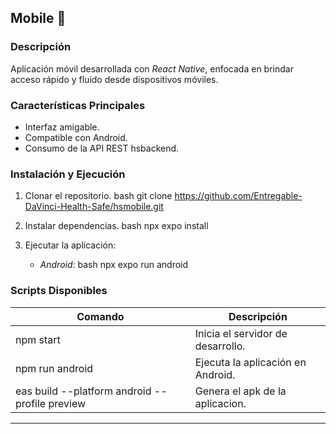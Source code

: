 ## Mobile 📱

### Descripción
Aplicación móvil desarrollada con *React Native*, enfocada en brindar acceso rápido y fluido desde dispositivos móviles.

### Características Principales
- Interfaz amigable.
- Compatible con Android.
- Consumo de la API REST hsbackend.

### Instalación y Ejecución
1. Clonar el repositorio.
   bash
   git clone https://github.com/Entregable-DaVinci-Health-Safe/hsmobile.git
   
2. Instalar dependencias.
   bash
   npx expo install
   
3. Ejecutar la aplicación:
   - *Android*:
     bash
     npx expo run android
     

### Scripts Disponibles
| Comando         | Descripción                         |
|-----------------|-------------------------------------|
| npm start     | Inicia el servidor de desarrollo.   |
| npm run android | Ejecuta la aplicación en Android.  |
| eas build --platform android --profile preview | Genera el apk de la aplicacion.  |
---
